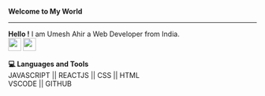  **Welcome to My World**
<hr/>

**Hello !** I am Umesh Ahir a Web Developer from India.
<br/>
[<img width="26px" src= "https://www.google.com/imgres?imgurl=https%3A%2F%2Fwww.clipartmax.com%2Fpng%2Fmiddle%2F174-1743420_twitter-2012-positive-twitter-logo-2016-vector.png&imgrefurl=https%3A%2F%2Fwww.clipartmax.com%2Fmiddle%2Fm2i8m2N4K9A0b1i8_twitter-2012-positive-twitter-logo-2016-vector%2F&tbnid=UQUx3O-RxcZLjM&vet=12ahUKEwiG-MCipOjrAhUuC7cAHUaWDuUQMyg6egQIARA5..i&docid=VWLEWsErt8fm1M&w=840&h=303&q=twitter%20logo%20png&hl=gu&ved=2ahUKEwiG-MCipOjrAhUuC7cAHUaWDuUQMyg6egQIARA5"/>](https://twitter.com/Umesh_Ahir_)
[<img width="26px" src = "https://www.google.com/imgres?imgurl=https%3A%2F%2Fthumbnail.imgbin.com%2F7%2F6%2F25%2Fimgbin-instagram-logo-computer-icons-insta-logo-DYkuQMcx1n3NsR9A3e1Z2vGgB_t.jpg&imgrefurl=https%3A%2F%2Fimgbin.com%2Ffree-png%2Finstagram-logo&tbnid=mfqqLY_c-CFFKM&vet=12ahUKEwj10dWOpOjrAhW1BrcAHabtCt8QMygMegUIARCsAQ..i&docid=az7L7nzRJyD6IM&w=310&h=308&q=instagram%20logo%20png&hl=gu&ved=2ahUKEwj10dWOpOjrAhW1BrcAHabtCt8QMygMegUIARCsAQ"/>](https://instagram.com/_.umesh._7523)
<br/>

**💻 Languages and Tools**
<br/>
JAVASCRIPT || REACTJS || CSS || HTML <br/>
VSCODE || GITHUB


[<img align="left"  width="10px" src="https://www.google.com/imgres?imgurl=https%3A%2F%2Fw7.pngwing.com%2Fpngs%2F452%2F495%2Fpng-transparent-react-javascript-angularjs-ionic-github-text-logo-symmetry.png&imgrefurl=https%3A%2F%2Fwww.pngwing.com%2Fen%2Ffree-png-cgbgg&tbnid=HjQQjegVBmThyM&vet=12ahUKEwi8hITvpujrAhU2DLcAHeA2BjcQMygHegUIARCGAQ..i&docid=4F6m2blJdCyK4M&w=920&h=500&q=github%2Fjavascript.png&hl=gu&ved=2ahUKEwi8hITvpujrAhU2DLcAHeA2BjcQMygHegUIARCGAQ"/>](https://github.com/Umeshahir2000)
